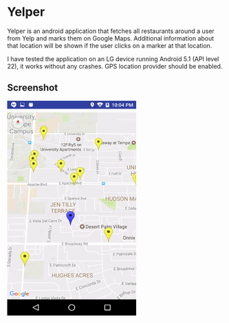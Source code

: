 # Yelper
Yelper is an android application that fetches all restaurants around a user from Yelp and marks them on Google Maps. Additional information about that location will be shown if the user clicks on a marker at that location.

I have tested the application on an LG device running Android 5.1 (API level 22), it works without any crashes. GPS location provider should be enabled.

## Screenshot
<a href="url"><img src="https://github.com/sairajm/Yelper/blob/master/screenshots/main.png" align="left" height="500" width="300" ></a>

